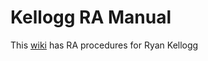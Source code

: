 # Kellogg RA Manual

This [wiki](https://github.com/kelloggrk/Kellogg_RA_Manual/wiki) has RA procedures for Ryan Kellogg

